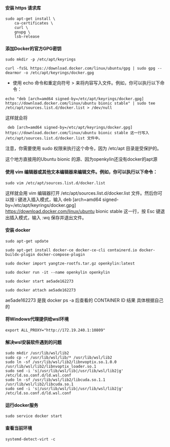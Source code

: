 #### 安装 https 请求库
```
sudo apt-get install \
    ca-certificates \
    curl \
    gnupg \
    lsb-release
```
#### 添加Docker的官方GPG密钥
```
sudo mkdir -p /etc/apt/keyrings
```
```
curl -fsSL https://download.docker.com/linux/ubuntu/gpg | sudo gpg --dearmor -o /etc/apt/keyrings/docker.gpg
```

- 使用 echo 命令和重定向符号 > 来将内容写入文件。例如，你可以执行以下命令：
```
echo "deb [arch=amd64 signed-by=/etc/apt/keyrings/docker.gpg] https://download.docker.com/linux/ubuntu bionic stable" | sudo tee /etc/apt/sources.list.d/docker.list > /dev/null
```
这样就会将
```
 deb [arch=amd64 signed-by=/etc/apt/keyrings/docker.gpg] https://download.docker.com/linux/ubuntu bionic stable 这一行写入 /etc/apt/sources.list.d/docker.list 文件中。
 ```
 注意，你需要使用 sudo 权限来执行这个命令，因为 /etc/apt 目录是受保护的。

这个地方直接用的Ubuntu bionic 的源、因为openkylin还没有docker的apt源

#### 使用 vim 编辑器或其他文本编辑器来编辑文件。例如，你可以执行以下命令：
```
sudo vim /etc/apt/sources.list.d/docker.list
```
这样就会用 vim 编辑器打开 /etc/apt/sources.list.d/docker.list 文件。然后你可以按 i 键进入插入模式，输入 deb [arch=amd64 signed-by=/etc/apt/keyrings/docker.gpg] https://download.docker.com/linux/ubuntu bionic stable 这一行，按 Esc 键退出插入模式，输入 :wq 保存并退出文件。


#### 安装 docker
```
sudo apt-get update
```
```
sudo apt-get install docker-ce docker-ce-cli containerd.io docker-buildx-plugin docker-compose-plugin
```
```
sudo docker import yangtze-rootfs.tar.gz openkylin:latest
```
```
sudo docker run -it --name openkylin openkylin
```
```
sudo docker start ae5ade162273
```
```
sudo docker attach ae5ade162273
```

ae5ade162273 是我 docker ps -a 后查看的 CONTAINER ID 结果 具体根据自己的



#### 将Windows代理提供给wsl环境
```
export ALL_PROXY="http://172.19.240.1:10809"
```

#### 解决wsl安装软件遇到的问题
```
sudo mkdir /usr/lib/wsl/lib2
sudo cp -r /usr/lib/wsl/lib/* /usr/lib/wsl/lib2
sudo ln -sf /usr/lib/wsl/lib2/libnvoptix.so.1.0.0 /usr/lib/wsl/lib2/libnvoptix_loader.so.1
sudo sed -i 's|/usr/lib/wsl/lib|/usr/lib/wsl/lib2|g' /etc/ld.so.conf.d/ld.wsl.conf
sudo ln -sf /usr/lib/wsl/lib2/libcuda.so.1.1 /usr/lib/wsl/lib2/libcuda.so.1
sudo sed -i 's|/usr/lib/wsl/lib|/usr/lib/wsl/lib2|g' /etc/ld.so.conf.d/ld.wsl.conf
```
#### 运行docker服务
```
sudo service docker start
```

#### 查看当前环境
```
systemd-detect-virt -c
```